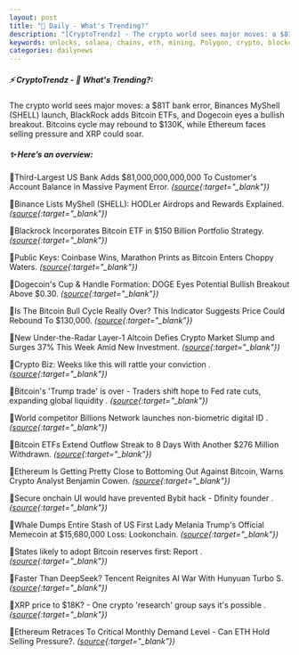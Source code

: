 ```yaml
---
layout: post
title: "🌌 Daily - What's Trending?"
description: "[CryptoTrendz] - The crypto world sees major moves: a $81T bank error, Binances MyShell (SHELL) launch, BlackRock adds Bitcoin ETFs, and Dogecoin eyes a bullish breakout. Bitcoins cycle may rebound to $130K, while Ethereum faces selling pressure and XRP could soar."
keywords: unlocks, solana, chains, eth, mining, Polygon, crypto, blockchain, NFT, blockchains
categories: dailynews
---
```


##### ⚡ CryptoTrendz - 📌 *What's Trending?:*

The crypto world sees major moves: a $81T bank error, Binances MyShell (SHELL) launch, BlackRock adds Bitcoin ETFs, and Dogecoin eyes a bullish breakout. Bitcoins cycle may rebound to $130K, while Ethereum faces selling pressure and XRP could soar.

##### ✨ *Here’s an overview:*


🔹Third-Largest US Bank Adds $81,000,000,000,000 To Customer's Account Balance in Massive Payment Error. *([source](https://s.avyag.com/cq11){:target="_blank"})*

🔹Binance Lists MyShell (SHELL): HODLer Airdrops and Rewards Explained. *([source](https://s.avyag.com/npjo){:target="_blank"})*

🔹Blackrock Incorporates Bitcoin ETF in $150 Billion Portfolio Strategy. *([source](https://s.avyag.com/3ozt){:target="_blank"})*

🔹Public Keys: Coinbase Wins, Marathon Prints as Bitcoin Enters Choppy Waters. *([source](https://s.avyag.com/in0u){:target="_blank"})*

🔹Dogecoin's Cup & Handle Formation: DOGE Eyes Potential Bullish Breakout Above $0.30. *([source](https://s.avyag.com/1y4y){:target="_blank"})*

🔹Is The Bitcoin Bull Cycle Really Over? This Indicator Suggests Price Could Rebound To $130,000. *([source](https://s.avyag.com/22gz){:target="_blank"})*

🔹New Under-the-Radar Layer-1 Altcoin Defies Crypto Market Slump and Surges 37% This Week Amid New Investment. *([source](https://s.avyag.com/qljr){:target="_blank"})*

🔹Crypto Biz: Weeks like this will rattle your conviction . *([source](https://s.avyag.com/qotf){:target="_blank"})*

🔹Bitcoin's 'Trump trade' is over - Traders shift hope to Fed rate cuts, expanding global liquidity . *([source](https://s.avyag.com/qsrk){:target="_blank"})*

🔹World competitor Billions Network launches non-biometric digital ID . *([source](https://s.avyag.com/jcdv){:target="_blank"})*

🔹Bitcoin ETFs Extend Outflow Streak to 8 Days With Another $276 Million Withdrawn. *([source](https://s.avyag.com/cvm2){:target="_blank"})*

🔹Ethereum Is Getting Pretty Close to Bottoming Out Against Bitcoin, Warns Crypto Analyst Benjamin Cowen. *([source](https://s.avyag.com/bewf){:target="_blank"})*

🔹Secure onchain UI would have prevented Bybit hack - Dfinity founder . *([source](https://s.avyag.com/nayg){:target="_blank"})*

🔹Whale Dumps Entire Stash of US First Lady Melania Trump's Official Memecoin at $15,680,000 Loss: Lookonchain. *([source](https://s.avyag.com/rd1p){:target="_blank"})*

🔹States likely to adopt Bitcoin reserves first: Report . *([source](https://s.avyag.com/vfhq){:target="_blank"})*

🔹Faster Than DeepSeek? Tencent Reignites AI War With Hunyuan Turbo S. *([source](https://s.avyag.com/91bs){:target="_blank"})*

🔹XRP price to $18K? - One crypto 'research' group says it's possible . *([source](https://s.avyag.com/ekwq){:target="_blank"})*

🔹Ethereum Retraces To Critical Monthly Demand Level - Can ETH Hold Selling Pressure?. *([source](https://s.avyag.com/8ozt){:target="_blank"})*
